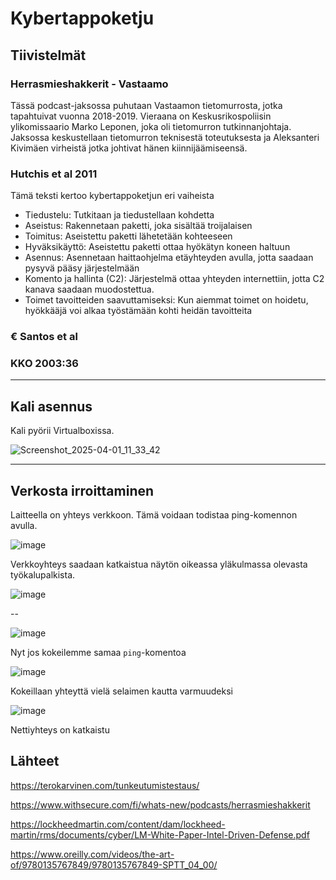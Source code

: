 # Kybertappoketju

## Tiivistelmät

### Herrasmieshakkerit - Vastaamo

Tässä podcast-jaksossa puhutaan Vastaamon tietomurrosta, jotka tapahtuivat vuonna 2018-2019. Vieraana on Keskusrikospoliisin ylikomissaario Marko Leponen, joka oli tietomurron tutkinnanjohtaja.  
Jaksossa keskustellaan tietomurron teknisestä toteutuksesta ja Aleksanteri Kivimäen virheistä jotka johtivat hänen kiinnijäämiseensä.  

### Hutchis et al 2011

Tämä teksti kertoo kybertappoketjun eri vaiheista

- Tiedustelu: Tutkitaan ja tiedustellaan kohdetta
- Aseistus: Rakennetaan paketti, joka sisältää troijalaisen
- Toimitus: Aseistettu paketti lähetetään kohteeseen
- Hyväksikäyttö: Aseistettu paketti ottaa hyökätyn koneen haltuun
- Asennus: Asennetaan haittaohjelma etäyhteyden avulla, jotta saadaan pysyvä pääsy järjestelmään
- Komento ja hallinta (C2): Järjestelmä ottaa yhteyden internettiin, jotta C2 kanava saadaan muodostettua.  
- Toimet tavoitteiden saavuttamiseksi: Kun aiemmat toimet on hoidetu, hyökkääjä voi alkaa työstämään kohti heidän tavoitteita

### € Santos et al 



### KKO 2003:36

---

## Kali asennus

Kali pyörii Virtualboxissa. 

![Screenshot_2025-04-01_11_33_42](https://github.com/user-attachments/assets/9b75f0ea-77e8-4063-8209-1fbcdde6cb97)

--- 

## Verkosta irroittaminen

Laitteella on yhteys verkkoon. Tämä voidaan todistaa ping-komennon avulla.

![image](https://github.com/user-attachments/assets/d9c9bd2e-27af-4c9c-9a70-8a01c95a9a0d)

Verkkoyhteys saadaan katkaistua näytön oikeassa yläkulmassa olevasta työkalupalkista. 

![image](https://github.com/user-attachments/assets/385d7de1-ceef-4b48-876e-326a0772a8ec)

--

![image](https://github.com/user-attachments/assets/cdd9a4bf-c4a4-40ac-afe7-1bcc06a06e0a)

Nyt jos kokeilemme samaa `ping`-komentoa

![image](https://github.com/user-attachments/assets/be3878fc-ce59-462f-972a-98990779b81a)

Kokeillaan yhteyttä vielä selaimen kautta varmuudeksi

![image](https://github.com/user-attachments/assets/37e3e6d3-da80-46c1-86f0-67e64ab08b41)

Nettiyhteys on katkaistu

## Lähteet

https://terokarvinen.com/tunkeutumistestaus/

https://www.withsecure.com/fi/whats-new/podcasts/herrasmieshakkerit

https://lockheedmartin.com/content/dam/lockheed-martin/rms/documents/cyber/LM-White-Paper-Intel-Driven-Defense.pdf

https://www.oreilly.com/videos/the-art-of/9780135767849/9780135767849-SPTT_04_00/
